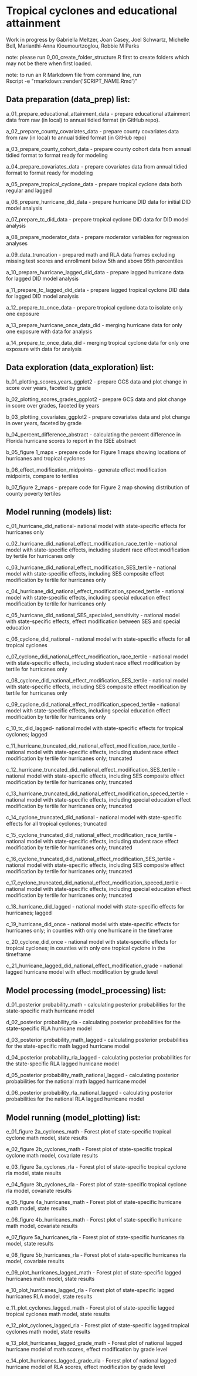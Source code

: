 # Tropical cyclones and educational attainment

Work in progress by Gabriella Meltzer, Joan Casey, Joel Schwartz, Michelle Bell, Marianthi-Anna Kioumourtzoglou, Robbie M Parks

note: please run 0_00_create_folder_structure.R first to create folders which may not be there when first loaded.

note: to run an R Markdown file from command line, run\
Rscript -e "rmarkdown::render('SCRIPT_NAME.Rmd')"

## Data preparation (data_prep) list:

a_01_prepare_educational_attainment_data - prepare educational attainment data from raw (in local) to annual tidied format (in GitHub repo).

a_02_prepare_county_covariates_data - prepare county covariates data from raw (in local) to annual tidied format (in GitHub repo)

a_03_prepare_county_cohort_data - prepare county cohort data from annual tidied format to format ready for modeling

a_04_prepare_covariates_data - prepare covariates data from annual tidied format to format ready for modeling

a_05_prepare_tropical_cyclone_data - prepare tropical cyclone data both regular and lagged

a_06_prepare_hurricane_did_data - prepare hurricane DID data for initial DID model analysis

a_07_prepare_tc_did_data - prepare tropical cyclone DID data for DID model analysis

a_08_prepare_moderator_data - prepare moderator variables for regression analyses

a_09_data_truncation - prepared math and RLA data frames excluding missing test scores and enrollment below 5th and above 95th percentiles

a_10_prepare_hurricane_lagged_did_data - prepare lagged hurricane data for lagged DID model analysis

a_11_prepare_tc_lagged_did_data - prepare lagged tropical cyclone DID data for lagged DID model analysis

a_12_prepare_tc_once_data - prepare tropical cyclone data to isolate only one exposure

a_13_prepare_hurricane_once_data_did - merging hurricane data for only one exposure with data for analysis

a_14_prepare_tc_once_data_did - merging tropical cyclone data for only one exposure with data for analysis

## Data exploration (data_exploration) list:

b_01_plotting_scores_years_ggplot2 - prepare GCS data and plot change in score over years, faceted by grade

b_02_plotting_scores_grades_ggplot2 - prepare GCS data and plot change in score over grades, faceted by years

b_03_plotting_covariates_ggplot2 - prepare covariates data and plot change in over years, faceted by grade

b_04_percent_difference_abstract - calculating the percent difference in Florida hurricane scores to report in the ISEE abstract

b_05_figure 1_maps - prepare code for Figure 1 maps showing locations of hurricanes and tropical cyclones

b_06_effect_modification_midpoints - generate effect modification midpoints, compare to tertiles

b_07_figure 2_maps - prepare code for Figure 2 map showing distribution of county poverty tertiles

## Model running (models) list:

c_01_hurricane_did_national- national model with state-specific effects for hurricanes only

c_02_hurricane_did_national_effect_modification_race_tertile - national model with state-specific effects, including student race effect modification by tertile for hurricanes only

c_03_hurricane_did_national_effect_modification_SES_tertile - national model with state-specific effects, including SES composite effect modification by tertile for hurricanes only

c_04_hurricane_did_national_effect_modification_speced_tertile - national model with state-specific effects, including special education effect modification by tertile for hurricanes only

c_05_hurricane_did_national_SES_specialed_sensitivity - national model with state-specific effects, effect modification between SES and special education

c_06_cyclone_did_national - national model with state-specific effects for all tropical cyclones

c_07_cyclone_did_national_effect_modification_race_tertile - national model with state-specific effects, including student race effect modification by tertile for hurricanes only

c_08_cyclone_did_national_effect_modification_SES_tertile - national model with state-specific effects, including SES composite effect modification by tertile for hurricanes only

c_09_cyclone_did_national_effect_modification_speced_tertile - national model with state-specific effects, including special education effect modification by tertile for hurricanes only

c_10_tc_did_lagged- national model with state-specific effects for tropical cyclones; lagged

c_11_hurricane_truncated_did_national_effect_modification_race_tertile - national model with state-specific effects, including student race effect modification by tertile for hurricanes only; truncated

c_12_hurricane_truncated_did_national_effect_modification_SES_tertile - national model with state-specific effects, including SES composite effect modification by tertile for hurricanes only; truncated

c_13_hurricane_truncated_did_national_effect_modification_speced_tertile - national model with state-specific effects, including special education effect modification by tertile for hurricanes only; truncated

c_14_cyclone_truncated_did_national - national model with state-specific effects for all tropical cyclones; truncated

c_15_cyclone_truncated_did_national_effect_modification_race_tertile - national model with state-specific effects, including student race effect modification by tertile for hurricanes only; truncated

c_16_cyclone_truncated_did_national_effect_modification_SES_tertile - national model with state-specific effects, including SES composite effect modification by tertile for hurricanes only; truncated

c_17_cyclone_truncated_did_national_effect_modification_speced_tertile - national model with state-specific effects, including special education effect modification by tertile for hurricanes only; truncated

c_18_hurricane_did_lagged - national model with state-specific effects for hurricanes; lagged

c_19_hurricane_did_once - national model with state-specific effects for hurricanes only; in counties with only one hurricane in the timeframe

c_20_cyclone_did_once - national model with state-specific effects for tropical cyclones; in counties with only one tropical cyclone in the timeframe

c_21_hurricane_lagged_did_national_effect_modification_grade - national lagged hurricane model with effect modification by grade level

## Model processing (model_processing) list:

d_01_posterior probability_math - calculating posterior probabilities for the state-specific math hurricane model

d_02_posterior probability_rla - calculating posterior probabilities for the state-specific RLA hurricane model

d_03_posterior probability_math_lagged - calculating posterior probabilities for the state-specific math lagged hurricane model

d_04_posterior probability_rla_lagged - calculating posterior probabilities for the state-specific RLA lagged hurricane model

d_05_posterior probability_math_national_lagged - calculating posterior probabilities for the national math lagged hurricane model

d_06_posterior probability_rla_national_lagged - calculating posterior probabilities for the national RLA lagged hurricane model

## Model running (model_plotting) list:

e_01_figure 2a_cyclones_math - Forest plot of state-specific tropical cyclone math model, state results

e_02_figure 2b_cyclones_math - Forest plot of state-specific tropical cyclone math model, covariate results

e_03_figure 3a_cyclones_rla - Forest plot of state-specific tropical cyclone rla model, state results

e_04_figure 3b_cyclones_rla - Forest plot of state-specific tropical cyclone rla model, covariate results

e_05_figure 4a_hurricanes_math - Forest plot of state-specific hurricane math model, state results

e_06_figure 4b_hurricanes_math - Forest plot of state-specific hurricane math model, covariate results

e_07_figure 5a_hurricanes_rla - Forest plot of state-specific hurricanes rla model, state results

e_08_figure 5b_hurricanes_rla - Forest plot of state-specific hurricanes rla model, covariate results

e_09_plot_hurricanes_lagged_math - Forest plot of state-specific lagged hurricanes math model, state results

e_10_plot_hurricanes_lagged_rla - Forest plot of state-specific lagged hurricanes RLA model, state results

e_11_plot_cyclones_lagged_math - Forest plot of state-specific lagged tropical cyclones math model, state results

e_12_plot_cyclones_lagged_rla - Forest plot of state-specific lagged tropical cyclones math model, state results

e_13_plot_hurricanes_lagged_grade_math - Forest plot of national lagged hurricane model of math scores, effect modification by grade level

e_14_plot_hurricanes_lagged_grade_rla - Forest plot of national lagged hurricane model of RLA scores, effect modification by grade level
